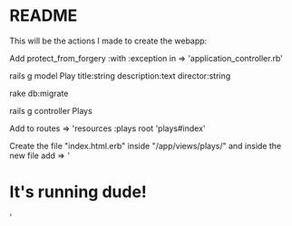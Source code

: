 # README

This will be the actions I made to create the webapp:

Add protect_from_forgery :with :exception in =>
 'application_controller.rb'

rails g model Play title:string description:text director:string

rake db:migrate

rails g controller Plays

Add to routes =>
  'resources :plays
  root 'plays#index'
  
Create the file "index.html.erb" inside "/app/views/plays/" and inside the new file add =>
  '<h1> It's running dude! </h1>'
  
